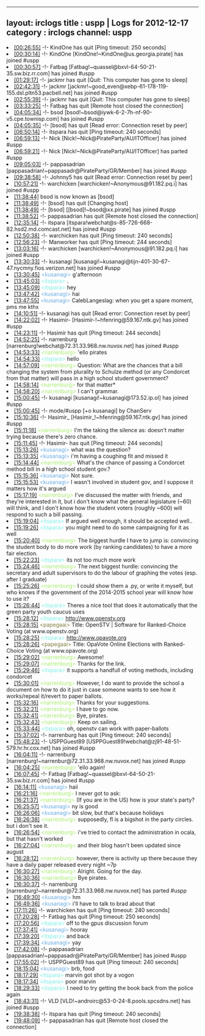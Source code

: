 
---
layout: irclogs
title : uspp | Logs for 2012-12-17
category : irclogs
channel: uspp
---
<li class="logitem"><a href="#00:26:55" name="00:26:55" class="time">[00:26:55]</a> -!- <span class="quit">KindOne</span> has quit [Ping timeout: 250 seconds] </li>
<li class="logitem"><a href="#00:30:14" name="00:30:14" class="time">[00:30:14]</a> -!- <span class="join">KindOne</span> [KindOne!~KindOne@us.georgia.pirate] has joined #uspp </li>
<li class="logitem"><a href="#00:30:57" name="00:30:57" class="time">[00:30:57]</a> -!- <span class="join">Fatbag</span> [Fatbag!~quassel@bxvl-64-50-21-35.sw.biz.rr.com] has joined #uspp </li>
<li class="logitem"><a href="#01:29:17" name="01:29:17" class="time">[01:29:17]</a> -!- <span class="quit">jackmr</span> has quit [Quit: This computer has gone to sleep] </li>
<li class="logitem"><a href="#02:42:31" name="02:42:31" class="time">[02:42:31]</a> -!- <span class="join">jackmr</span> [jackmr!~good_even@xebp-61-178-119-155.dsl.pltn53.pacbell.net] has joined #uspp </li>
<li class="logitem"><a href="#02:55:39" name="02:55:39" class="time">[02:55:39]</a> -!- <span class="quit">jackmr</span> has quit [Quit: This computer has gone to sleep] </li>
<li class="logitem"><a href="#03:33:25" name="03:33:25" class="time">[03:33:25]</a> -!- <span class="quit">Fatbag</span> has quit [Remote host closed the connection] </li>
<li class="logitem"><a href="#04:05:34" name="04:05:34" class="time">[04:05:34]</a> -!- <span class="join">bsod</span> [bsod!~bsod@iywk-6-2-7h-nf-90-v5.cpe.townisp.com] has joined #uspp </li>
<li class="logitem"><a href="#04:05:35" name="04:05:35" class="time">[04:05:35]</a> -!- <span class="quit">[bsod]</span> has quit [Read error: Connection reset by peer] </li>
<li class="logitem"><a href="#06:50:14" name="06:50:14" class="time">[06:50:14]</a> -!- <span class="quit">itspara</span> has quit [Ping timeout: 240 seconds] </li>
<li class="logitem"><a href="#06:59:13" name="06:59:13" class="time">[06:59:13]</a> -!- <span class="join">Nick</span> [Nick!~Nick@PirateParty/AU/ITOfficer] has joined #uspp </li>
<li class="logitem"><a href="#06:59:21" name="06:59:21" class="time">[06:59:21]</a> -!- <span class="part">Nick</span> [Nick!~Nick@PirateParty/AU/ITOfficer] has parted #uspp </li>
<li class="logitem"><a href="#09:05:03" name="09:05:03" class="time">[09:05:03]</a> -!- <span class="join">pappasadrian</span> [pappasadrian!~pappasadr@PirateParty/GR/Member] has joined #uspp </li>
<li class="logitem"><a href="#09:38:58" name="09:38:58" class="time">[09:38:58]</a> -!- <span class="quit">Johnny5</span> has quit [Read error: Connection reset by peer] </li>
<li class="logitem"><a href="#10:57:21" name="10:57:21" class="time">[10:57:21]</a> -!- <span class="join">warchicken</span> [warchicken!~Anonymous@91.182.pq.i] has joined #uspp </li>
<li class="logitem"><a href="#11:38:44" name="11:38:44" class="time">[11:38:44]</a> <span class="nick">bsod</span> is now known as <span class="nick">[bsod]</span> </li>
<li class="logitem"><a href="#11:38:49" name="11:38:49" class="time">[11:38:49]</a> -!- <span class="quit">[bsod]</span> has quit [Changing host] </li>
<li class="logitem"><a href="#11:38:49" name="11:38:49" class="time">[11:38:49]</a> -!- <span class="join">[bsod]</span> [[bsod]!~bsod@xx.pirate] has joined #uspp </li>
<li class="logitem"><a href="#11:38:52" name="11:38:52" class="time">[11:38:52]</a> -!- <span class="quit">pappasadrian</span> has quit [Remote host closed the connection] </li>
<li class="logitem"><a href="#12:35:14" name="12:35:14" class="time">[12:35:14]</a> -!- <span class="join">itspara</span> [itspara!webchat@s-85-726-668-82.hsd2.md.comcast.net] has joined #uspp </li>
<li class="logitem"><a href="#12:50:38" name="12:50:38" class="time">[12:50:38]</a> -!- <span class="quit">warchicken</span> has quit [Ping timeout: 240 seconds] </li>
<li class="logitem"><a href="#12:56:23" name="12:56:23" class="time">[12:56:23]</a> -!- <span class="quit">Manworker</span> has quit [Ping timeout: 244 seconds] </li>
<li class="logitem"><a href="#13:03:16" name="13:03:16" class="time">[13:03:16]</a> -!- <span class="join">warchicken</span> [warchicken!~Anonymous@91.182.pq.i] has joined #uspp </li>
<li class="logitem"><a href="#13:30:33" name="13:30:33" class="time">[13:30:33]</a> -!- <span class="join">kusanagi</span> [kusanagi!~kusanagi@tijn-401-30-67-47.nycmny.fios.verizon.net] has joined #uspp </li>
<li class="logitem"><a href="#13:30:45" name="13:30:45" class="time">[13:30:45]</a> <span class="person" style="color:#6aace3">&lt;kusanagi&gt;</span> g'afternoon </li>
<li class="logitem"><a href="#13:45:03" name="13:45:03" class="time">[13:45:03]</a> <span class="person" style="color:#7deee6">&lt;itspara&gt;</span> . </li>
<li class="logitem"><a href="#13:45:09" name="13:45:09" class="time">[13:45:09]</a> <span class="person" style="color:#7deee6">&lt;itspara&gt;</span> hey </li>
<li class="logitem"><a href="#13:47:42" name="13:47:42" class="time">[13:47:42]</a> <span class="person" style="color:#6aace3">&lt;kusanagi&gt;</span> hai </li>
<li class="logitem"><a href="#13:47:55" name="13:47:55" class="time">[13:47:55]</a> <span class="person" style="color:#6aace3">&lt;kusanagi&gt;</span> CalebLangeslag: when you get a spare moment, pms me kthx </li>
<li class="logitem"><a href="#14:10:51" name="14:10:51" class="time">[14:10:51]</a> -!- <span class="quit">kusanagi</span> has quit [Read error: Connection reset by peer] </li>
<li class="logitem"><a href="#14:22:02" name="14:22:02" class="time">[14:22:02]</a> -!- <span class="join">Hasimir-</span> [Hasimir-!~hfenring@59.167.ntk.gv] has joined #uspp </li>
<li class="logitem"><a href="#14:23:11" name="14:23:11" class="time">[14:23:11]</a> -!- <span class="quit">Hasimir</span> has quit [Ping timeout: 244 seconds] </li>
<li class="logitem"><a href="#14:52:25" name="14:52:25" class="time">[14:52:25]</a> -!- <span class="join">narrenburg</span> [narrenburg!webchat@72.31.33.968.nw.nuvox.net] has joined #uspp </li>
<li class="logitem"><a href="#14:53:33" name="14:53:33" class="time">[14:53:33]</a> <span class="person" style="color:#a8ec6e">&lt;narrenburg&gt;</span> 'ello pirates </li>
<li class="logitem"><a href="#14:54:33" name="14:54:33" class="time">[14:54:33]</a> <span class="person" style="color:#7deee6">&lt;itspara&gt;</span> hello </li>
<li class="logitem"><a href="#14:57:09" name="14:57:09" class="time">[14:57:09]</a> <span class="person" style="color:#a8ec6e">&lt;narrenburg&gt;</span> Question: What are the chances that a bill changing the system from plurality to Schulze method (or any Condorcet from that matter) will pass in a high school student government? </li>
<li class="logitem"><a href="#14:58:14" name="14:58:14" class="time">[14:58:14]</a> <span class="person" style="color:#a8ec6e">&lt;narrenburg&gt;</span> for that matter* </li>
<li class="logitem"><a href="#14:58:20" name="14:58:20" class="time">[14:58:20]</a> <span class="person" style="color:#a8ec6e">&lt;narrenburg&gt;</span> I can't grammar. </li>
<li class="logitem"><a href="#15:00:45" name="15:00:45" class="time">[15:00:45]</a> -!- <span class="join">kusanagi</span> [kusanagi!~kusanagi@173.52.ip.ol] has joined #uspp </li>
<li class="logitem"><a href="#15:00:45" name="15:00:45" class="time">[15:00:45]</a> -!- mode/<span class="mode">#uspp</span> [+o kusanagi] by ChanServ </li>
<li class="logitem"><a href="#15:10:36" name="15:10:36" class="time">[15:10:36]</a> -!- <span class="join">Hasimir_</span> [Hasimir_!~hfenring@59.167.ntk.gv] has joined #uspp </li>
<li class="logitem"><a href="#15:11:18" name="15:11:18" class="time">[15:11:18]</a> <span class="person" style="color:#a8ec6e">&lt;narrenburg&gt;</span> I'm the taking the silence as: doesn't matter trying because there's zero chance. </li>
<li class="logitem"><a href="#15:11:45" name="15:11:45" class="time">[15:11:45]</a> -!- <span class="quit">Hasimir-</span> has quit [Ping timeout: 244 seconds] </li>
<li class="logitem"><a href="#15:13:26" name="15:13:26" class="time">[15:13:26]</a> <span class="person" style="color:#6aace3">&lt;kusanagi&gt;</span> what was the question? </li>
<li class="logitem"><a href="#15:13:35" name="15:13:35" class="time">[15:13:35]</a> <span class="person" style="color:#6aace3">&lt;kusanagi&gt;</span> i'm having a coughing fit and missed it </li>
<li class="logitem"><a href="#15:14:44" name="15:14:44" class="time">[15:14:44]</a> <span class="person" style="color:#a8ec6e">&lt;narrenburg&gt;</span> What's the chance of passing a Condorcet method bill in a high school student gov.? </li>
<li class="logitem"><a href="#15:15:36" name="15:15:36" class="time">[15:15:36]</a> <span class="person" style="color:#6aace3">&lt;kusanagi&gt;</span> Not sure. </li>
<li class="logitem"><a href="#15:15:53" name="15:15:53" class="time">[15:15:53]</a> <span class="person" style="color:#6aace3">&lt;kusanagi&gt;</span> I wasn't involved in student gov, and I suppose it matters how it's argued </li>
<li class="logitem"><a href="#15:17:19" name="15:17:19" class="time">[15:17:19]</a> <span class="person" style="color:#a8ec6e">&lt;narrenburg&gt;</span> I've discussed the matter with friends, and they're interested in it, but i don't know what the general legislature (~60) will think, and I don't know how the student voters (roughly ~600) will respond to such a bill passing. </li>
<li class="logitem"><a href="#15:19:04" name="15:19:04" class="time">[15:19:04]</a> <span class="person" style="color:#7deee6">&lt;itspara&gt;</span> If argued well enough, it should be accepted well.. </li>
<li class="logitem"><a href="#15:19:26" name="15:19:26" class="time">[15:19:26]</a> <span class="person" style="color:#7deee6">&lt;itspara&gt;</span> you might need to do some campaigning for it as well </li>
<li class="logitem"><a href="#15:20:40" name="15:20:40" class="time">[15:20:40]</a> <span class="person" style="color:#a8ec6e">&lt;narrenburg&gt;</span> The biggest hurdle I have to jump is: convincing the student body to do more work (by ranking candidates) to have a more fair election. </li>
<li class="logitem"><a href="#15:22:23" name="15:22:23" class="time">[15:22:23]</a> <span class="person" style="color:#7deee6">&lt;itspara&gt;</span> its not too much more work </li>
<li class="logitem"><a href="#15:24:46" name="15:24:46" class="time">[15:24:46]</a> <span class="person" style="color:#a8ec6e">&lt;narrenburg&gt;</span> The next biggest hurdle: convincing the secretary and adult supervisors to do the labour of graphing the votes (esp. after I graduate) </li>
<li class="logitem"><a href="#15:25:26" name="15:25:26" class="time">[15:25:26]</a> <span class="person" style="color:#a8ec6e">&lt;narrenburg&gt;</span> I could show them a .py, or write it myself, but who knows if the government of the 2014-2015 school year will know how to use it? </li>
<li class="logitem"><a href="#15:26:44" name="15:26:44" class="time">[15:26:44]</a> <span class="person" style="color:#7deee6">&lt;itspara&gt;</span> Theres a nice tool that does it automatically that the green party youth caucus uses  </li>
<li class="logitem"><a href="#15:28:12" name="15:28:12" class="time">[15:28:12]</a> <span class="person" style="color:#7deee6">&lt;itspara&gt;</span> <a href="http://www.openstv.org/" target="_blank">http://www.openstv.org</a> </li>
<li class="logitem"><a href="#15:28:15" name="15:28:15" class="time">[15:28:15]</a> <span class="person" style="color:#817e41">&lt;papegaai&gt;</span> Title: OpenSTV | Software for Ranked-Choice Voting (at www.openstv.org) </li>
<li class="logitem"><a href="#15:28:25" name="15:28:25" class="time">[15:28:25]</a> <span class="person" style="color:#7deee6">&lt;itspara&gt;</span> <a href="http://www.opavote.org/" target="_blank">http://www.opavote.org</a> </li>
<li class="logitem"><a href="#15:28:26" name="15:28:26" class="time">[15:28:26]</a> <span class="person" style="color:#817e41">&lt;papegaai&gt;</span> Title: OpaVote Online Elections with Ranked-Choice Voting (at www.opavote.org) </li>
<li class="logitem"><a href="#15:29:02" name="15:29:02" class="time">[15:29:02]</a> <span class="person" style="color:#a8ec6e">&lt;narrenburg&gt;</span> Awesome! </li>
<li class="logitem"><a href="#15:29:07" name="15:29:07" class="time">[15:29:07]</a> <span class="person" style="color:#a8ec6e">&lt;narrenburg&gt;</span> Thanks for the link. </li>
<li class="logitem"><a href="#15:29:46" name="15:29:46" class="time">[15:29:46]</a> <span class="person" style="color:#7deee6">&lt;itspara&gt;</span> it supports a handfull of voting methods, including condorcet  </li>
<li class="logitem"><a href="#15:30:01" name="15:30:01" class="time">[15:30:01]</a> <span class="person" style="color:#a8ec6e">&lt;narrenburg&gt;</span> However, I do want to provide the school a document on how to do it just in case someone wants to see how it works/repeal it/revert to paper ballots. </li>
<li class="logitem"><a href="#15:32:16" name="15:32:16" class="time">[15:32:16]</a> <span class="person" style="color:#a8ec6e">&lt;narrenburg&gt;</span> Thanks for your suggestions. </li>
<li class="logitem"><a href="#15:32:21" name="15:32:21" class="time">[15:32:21]</a> <span class="person" style="color:#a8ec6e">&lt;narrenburg&gt;</span> I have to go now. </li>
<li class="logitem"><a href="#15:32:41" name="15:32:41" class="time">[15:32:41]</a> <span class="person" style="color:#a8ec6e">&lt;narrenburg&gt;</span> Bye, pirates. </li>
<li class="logitem"><a href="#15:32:43" name="15:32:43" class="time">[15:32:43]</a> <span class="person" style="color:#a8ec6e">&lt;narrenburg&gt;</span> Keep on sailing. </li>
<li class="logitem"><a href="#15:33:44" name="15:33:44" class="time">[15:33:44]</a> <span class="person" style="color:#7deee6">&lt;itspara&gt;</span> oh, openstv can work with paper-ballots </li>
<li class="logitem"><a href="#15:37:02" name="15:37:02" class="time">[15:37:02]</a> -!- <span class="quit">narrenburg</span> has quit [Ping timeout: 240 seconds] </li>
<li class="logitem"><a href="#15:48:23" name="15:48:23" class="time">[15:48:23]</a> -!- <span class="join">USPPGuest89</span> [USPPGuest89!webchat@zj91-48-51-579.hr.hr.cox.net] has joined #uspp </li>
<li class="logitem"><a href="#16:04:11" name="16:04:11" class="time">[16:04:11]</a> -!- <span class="join">narrenburg</span> [narrenburg!~narrenbur@72.31.33.968.nw.nuvox.net] has joined #uspp </li>
<li class="logitem"><a href="#16:04:25" name="16:04:25" class="time">[16:04:25]</a> <span class="person" style="color:#a8ec6e">&lt;narrenburg&gt;</span> 'ello again! </li>
<li class="logitem"><a href="#16:07:45" name="16:07:45" class="time">[16:07:45]</a> -!- <span class="join">Fatbag</span> [Fatbag!~quassel@bxvl-64-50-21-35.sw.biz.rr.com] has joined #uspp </li>
<li class="logitem"><a href="#16:14:11" name="16:14:11" class="time">[16:14:11]</a> <span class="person" style="color:#6aace3">&lt;kusanagi&gt;</span> haii </li>
<li class="logitem"><a href="#16:21:16" name="16:21:16" class="time">[16:21:16]</a> <span class="person" style="color:#a8ec6e">&lt;narrenburg&gt;</span> I never got to ask: </li>
<li class="logitem"><a href="#16:21:37" name="16:21:37" class="time">[16:21:37]</a> <span class="person" style="color:#a8ec6e">&lt;narrenburg&gt;</span> (If you are in the  US) how is your state's party? </li>
<li class="logitem"><a href="#16:25:57" name="16:25:57" class="time">[16:25:57]</a> <span class="person" style="color:#6aace3">&lt;kusanagi&gt;</span> ny is good </li>
<li class="logitem"><a href="#16:26:06" name="16:26:06" class="time">[16:26:06]</a> <span class="person" style="color:#6aace3">&lt;kusanagi&gt;</span> bit slow, but that's because holidays </li>
<li class="logitem"><a href="#16:26:38" name="16:26:38" class="time">[16:26:38]</a> <span class="person" style="color:#a8ec6e">&lt;narrenburg&gt;</span> supposedly, fl is a bigshot in the party circles. but i don't see it. </li>
<li class="logitem"><a href="#16:26:54" name="16:26:54" class="time">[16:26:54]</a> <span class="person" style="color:#a8ec6e">&lt;narrenburg&gt;</span> i've tried to contact the administration in ocala, but that hasn't worked </li>
<li class="logitem"><a href="#16:27:04" name="16:27:04" class="time">[16:27:04]</a> <span class="person" style="color:#a8ec6e">&lt;narrenburg&gt;</span> and their blog hasn't been updated since august </li>
<li class="logitem"><a href="#16:28:12" name="16:28:12" class="time">[16:28:12]</a> <span class="person" style="color:#a8ec6e">&lt;narrenburg&gt;</span> however, there is activity up there because they have a daily paper released every night ~7p </li>
<li class="logitem"><a href="#16:30:27" name="16:30:27" class="time">[16:30:27]</a> <span class="person" style="color:#a8ec6e">&lt;narrenburg&gt;</span> Alright. Going for the day. </li>
<li class="logitem"><a href="#16:30:36" name="16:30:36" class="time">[16:30:36]</a> <span class="person" style="color:#a8ec6e">&lt;narrenburg&gt;</span> Bye pirates. </li>
<li class="logitem"><a href="#16:30:37" name="16:30:37" class="time">[16:30:37]</a> -!- <span class="part">narrenburg</span> [narrenburg!~narrenbur@72.31.33.968.nw.nuvox.net] has parted #uspp </li>
<li class="logitem"><a href="#16:49:30" name="16:49:30" class="time">[16:49:30]</a> <span class="person" style="color:#6aace3">&lt;kusanagi&gt;</span> hm </li>
<li class="logitem"><a href="#16:49:36" name="16:49:36" class="time">[16:49:36]</a> <span class="person" style="color:#6aace3">&lt;kusanagi&gt;</span> i'll have to talk to brad about that </li>
<li class="logitem"><a href="#17:11:26" name="17:11:26" class="time">[17:11:26]</a> -!- <span class="quit">warchicken</span> has quit [Ping timeout: 240 seconds] </li>
<li class="logitem"><a href="#17:20:28" name="17:20:28" class="time">[17:20:28]</a> -!- <span class="quit">Fatbag</span> has quit [Ping timeout: 250 seconds] </li>
<li class="logitem"><a href="#17:20:56" name="17:20:56" class="time">[17:20:56]</a> <span class="person" style="color:#7deee6">&lt;itspara&gt;</span> off to the gpus discussion forum </li>
<li class="logitem"><a href="#17:37:41" name="17:37:41" class="time">[17:37:41]</a> <span class="person" style="color:#6aace3">&lt;kusanagi&gt;</span> hooray </li>
<li class="logitem"><a href="#17:39:20" name="17:39:20" class="time">[17:39:20]</a> <span class="person" style="color:#7deee6">&lt;itspara&gt;</span> and back </li>
<li class="logitem"><a href="#17:39:34" name="17:39:34" class="time">[17:39:34]</a> <span class="person" style="color:#6aace3">&lt;kusanagi&gt;</span> yay </li>
<li class="logitem"><a href="#17:42:08" name="17:42:08" class="time">[17:42:08]</a> -!- <span class="join">pappasadrian</span> [pappasadrian!~pappasadr@PirateParty/GR/Member] has joined #uspp </li>
<li class="logitem"><a href="#17:55:02" name="17:55:02" class="time">[17:55:02]</a> -!- <span class="quit">USPPGuest89</span> has quit [Ping timeout: 240 seconds] </li>
<li class="logitem"><a href="#18:15:04" name="18:15:04" class="time">[18:15:04]</a> <span class="person" style="color:#6aace3">&lt;kusanagi&gt;</span> brb, food </li>
<li class="logitem"><a href="#18:17:29" name="18:17:29" class="time">[18:17:29]</a> <span class="person" style="color:#7deee6">&lt;itspara&gt;</span> marvin got shot by a vogon </li>
<li class="logitem"><a href="#18:17:34" name="18:17:34" class="time">[18:17:34]</a> <span class="person" style="color:#7deee6">&lt;itspara&gt;</span> poor marvin </li>
<li class="logitem"><a href="#18:29:33" name="18:29:33" class="time">[18:29:33]</a> <span class="person" style="color:#7deee6">&lt;itspara&gt;</span> I need to try getting the book back from the police again </li>
<li class="logitem"><a href="#18:43:31" name="18:43:31" class="time">[18:43:31]</a> -!- <span class="join">VLD</span> [VLD!~androirc@53-0-24-8.pools.spcsdns.net] has joined #uspp </li>
<li class="logitem"><a href="#19:38:38" name="19:38:38" class="time">[19:38:38]</a> -!- <span class="quit">itspara</span> has quit [Ping timeout: 240 seconds] </li>
<li class="logitem"><a href="#19:48:09" name="19:48:09" class="time">[19:48:09]</a> -!- <span class="quit">pappasadrian</span> has quit [Remote host closed the connection] </li>


